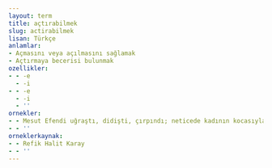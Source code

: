 ```yaml
---
layout: term
title: açtırabilmek
slug: actirabilmek
lisan: Türkçe
anlamlar:
- Açmasını veya açılmasını sağlamak
- Açtırmaya becerisi bulunmak
ozellikler:
- - -e
  - -i
- - -e
  - -i
  - ''
ornekler:
- - Mesut Efendi uğraştı, didişti, çırpındı; neticede kadının kocasıyla bir pazarlık kapısı açtırabildi.
- - ''
orneklerkaynak:
- - Refik Halit Karay
- - ''
---
```

